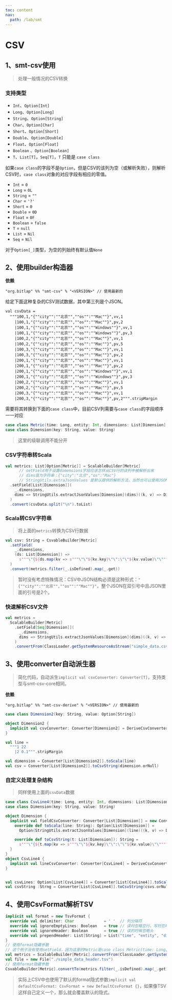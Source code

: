 ```yaml
---
toc: content
nav:
  path: /lab/smt
---
```


# CSV

## 1、smt-csv使用

> 处理一般情况的CSV转换

### 支持类型

- `Int`、`Option[Int]`
- `Long`、`Option[Long]`
- `String`、`Option[String]`
- `Char`、`Option[Char]`
- `Short`、`Option[Short]`
- `Double`、`Option[Double]`
- `Float`、`Option[Float]`
- `Boolean` 、`Option[Boolean]`
- `T`、`List[T]`，`Seq[T]`，`T` 只能是 `case class`

如果`case class`的字段不是`Option`，但是CSV的该列为空（或解析失败），则解析CSV时，`case class`对象的对应字段有相应的零值。
- `Int` = `0`
- `Long` = `0L`
- `String` = `""`
- `Char` = `'?'`
- `Short` = `0`
- `Double` = `0D`
- `Float` = `0F`
- `Boolean` = `false`
- `T` = `null`
- `List` = `Nil`
- `Seq` = `Nil`

对于`Option[_]`类型，为空的列始终有默认值`None`

## 2、使用builder构造器

**依赖**
```
"org.bitlap" %% "smt-csv" % "<VERSION>" // 使用最新的
```

给定下面这种复杂的CSV测试数据，其中第三列是个JSON。
```
val csvData =
  """100,1,"{""city"":""北京"",""os"":""Mac""}",vv,1
    |100,1,"{""city"":""北京"",""os"":""Mac""}",pv,2
    |100,1,"{""city"":""北京"",""os"":""Windows""}",vv,1
    |100,1,"{""city"":""北京"",""os"":""Windows""}",pv,3
    |100,2,"{""city"":""北京"",""os"":""Mac""}",vv,1
    |100,2,"{""city"":""北京"",""os"":""Mac""}",pv,5
    |100,3,"{""city"":""北京"",""os"":""Mac""}",vv,1
    |100,3,"{""city"":""北京"",""os"":""Mac""}",pv,2
    |200,1,"{""city"":""北京"",""os"":""Mac""}",vv,1
    |200,1,"{""city"":""北京"",""os"":""Mac""}",pv,2
    |200,1,"{""city"":""北京"",""os"":""Windows""}",vv,1
    |200,1,"{""city"":""北京"",""os"":""Windows""}",pv,3
    |200,2,"{""city"":""北京"",""os"":""Mac""}",vv,1
    |200,2,"{""city"":""北京"",""os"":""Mac""}",pv,5
    |200,3,"{""city"":""北京"",""os"":""Mac""}",vv,1
    |200,3,"{""city"":""北京"",""os"":""Mac""}",pv,2""".stripMargin
```

需要将其转换到下面的`case class`中，目前CSV列需要与`case class`的字段顺序一一对应
```scala
case class Metric(time: Long, entity: Int, dimensions: List[Dimension], metricName: String, metricValue: Int)
case class Dimension(key: String, value: String)
```

> 这里的级联调用不能分开

### CSV字符串转Scala

```scala
val metrics: List[Option[Metric]] = ScalableBuilder[Metric]
      // setField用于设置dimensions字段应该怎样从CSV行的该列中被解析出来
      // dims值为字符串：{"city":"北京","os":"Mac"}
      // StringUtils.extraJsonValues 是默认提供的解析方法，当然也可以使用JSON，但是为了不依赖任何第三方库，我选择由用户指定如何解析，也更加灵活
  .setField[List[Dimension]](
    _.dimensions,
    dims => StringUtils.extractJsonValues[Dimension](dims)((k, v) => Dimension(k, v))
  )
  .convert(csvData.split("\n").toList)
```

### Scala转CSV字符串

> 将上面的`metrics`转换为CSV行数据

```scala
val csv: String = CsvableBuilder[Metric]
  .setField(
    _.dimensions,
    (ds: List[Dimension]) =>
      s"""\"{${ds.map(kv => s"""\"\"${kv.key}\"\":\"\"${kv.value}\"\"""").mkString(",")}}\""""
  )
  .convert(metrics.filter(_.isDefined).map(_.get))
```

> 暂时没有考虑特殊情况：CSV中JSON结构必须是这种形式：`"{""city"":""北京"",""os"":""Mac""}"`，整个JSON在双引号中且JSON里面的引号是2个。

### 快速解析CSV文件

```scala
val metrics =
  ScalableBuilder[Metric]
    .setField[Seq[Dimension]](
      _.dimensions,
      dims => StringUtils.extractJsonValues[Dimension](dims)((k, v) => Dimension(k, v))
    )
    .convertFrom(ClassLoader.getSystemResourceAsStream("simple_data.csv"))
```


## 3、使用converter自动派生器

> 简化代码，自动派生`implicit val csvConverter: Converter[T]`，支持类型与smt-csv-core相同。

**依赖**
```
"org.bitlap" %% "smt-csv-derive" % "<VERSION>" // 使用最新的
```

```scala
case class Dimension2(key: String, value: Option[String])

object Dimension2 {
  implicit val csvConverter: Converter[Dimension2] = DeriveCsvConverter.gen[Dimension2]
}

val line =
  """1 22
    |2 0.1""".stripMargin

val dimension = Converter[List[Dimension2]].toScala(line)
val csv = Converter[List[Dimension2]].toCsvString(dimension.orNull)
```

### 自定义处理复杂结构

> 同样使用上面的`csvData`数据
  
```scala
case class CsvLine4(time: Long, entity: Int, dimensions: List[Dimension], metricName: String, metricValue: Int)
case class Dimension(key: String, value: String)

object Dimension {
  implicit val fieldCsvConverter: Converter[List[Dimension]] = new Converter[List[Dimension]] {
    override def toScala(line: String): Option[List[Dimension]] =
      Option(StringUtils.extractJsonValues[Dimension](line)((k, v) => Dimension(k, v)))

    override def toCsvString(t: List[Dimension]): String =
      s"""\"{${t.map(kv => s"""\"\"${kv.key}\"\":\"\"${kv.value}\"\"""").mkString(",")}}\""""
  }
}
object CsvLine4 {
  implicit val lineCsvConverter: Converter[CsvLine4] = DeriveCsvConverter.gen[CsvLine4]
}


val csvLines: Option[List[CsvLine4]] = Converter[List[CsvLine4]].toScala(csvData) // 构造器的方式返回的是`List[Option[Metric]]`
val csvString :Strng = Converter[List[CsvLine4]].toCsvString(csvs.orNull)
```

## 4、使用CsvFormat解析TSV

```scala
implicit val format = new TsvFormat {
  override val delimiter: Char             = ' '  // 列分隔符
  override val ignoreEmptyLines: Boolean   = true // 读时忽略空行，写时忽略空字符串
  override val ignoreHeader: Boolean       = true // 读的时候忽略头
  override val prependHeader: List[String] = List("time", "entity", "dimensions", "metricName", "metricValue") // 写的时候增加头
}
// 使用format隐藏参数
// 这个例子没有使用setField，因为这里的Metric是case class Metric(time: Long, entity: Int, dimensions: String, metricName: String, metricValue: Int)
val metrics = ScalableBuilder[Metric].convertFrom(ClassLoader.getSystemResourceAsStream("simple_data_header.tsv"))
val file = new File("./simple_data_header.tsv")
// 使用format隐藏参数
CsvableBuilder[Metric].convertTo(metrics.filter(_.isDefined).map(_.get), file)
```

> 实际上CSV中也使用了默认的format隐式参数`implicit val defaultCsvFormat: CsvFormat = new DefaultCsvFormat {}`，如果像TSV这样自己定义一个，那么就会覆盖默认的隐式。
